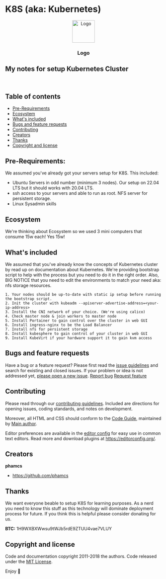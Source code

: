# K8S (aka: Kubernetes)

<p align="center">
  <a href="https://example.com/">
    <img src="https://via.placeholder.com/72" alt="Logo" width=72 height=72>
  </a>

  <h3 align="center">Logo</h3>

  <p align="center">
    <h2> My notes for setup Kubernetes Cluster </h2>
    <br>
  </p>
</p>


## Table of contents

- [Pre-Requirements](#Pre-requirements)
- [Ecosystem](#Ecosystem)
- [What's included](#whats-included)
- [Bugs and feature requests](#bugs-and-feature-requests)
- [Contributing](#contributing)
- [Creators](#creators)
- [Thanks](#thanks)
- [Copyright and license](#copyright-and-license)


## Pre-Requirements:
We assumed you've already got your servers setup for K8S. This included:

- Ubuntu Servers in odd number (minimum 3 nodes). Our setup on 22.04 LTS but it should works with 20.04 LTS.
- ssh access to your servers and able to run as root. NFS server for persistent storage.
- Linux Sysadmin skills

## Ecosystem

We're thinking about Ecosystem so we used 3 mini computers that consume 15w each! Yes 15w!

## What's included

We assumed that you've already know the concepts of Kubernetes cluster by read up on documentation about Kubernetes.
We're providing bootstrap script to help with the process but you need to do it in the right order.
Also, BIG NOTICE that you need to edit the environments to match your need aka: nfs storage resources.

```text
1. Your nodes should be up-to-date with static ip setup before running the bootstrap script.
2. Init the cluster with kubeadm --apiserver-advertise-address=<your-ip-address>
3. Install the CNI network of your choice. (We're using calico)
4. Check master node & join workers to master node
5. Install Portainer to gain control over the cluster in web GUI
6. Install ingress-nginx to be the Load Balancer
7. Install nfs for persistent storage
8. Install kubesphere to gain control of your cluster in web GUI
9. Install KubeVirt if your hardware support it to gain kvm access
```

## Bugs and feature requests

Have a bug or a feature request? Please first read the [issue guidelines](https://reponame/blob/master/CONTRIBUTING.md) and search for existing and closed issues. If your problem or idea is not addressed yet, [please open a new issue](https://reponame/issues/new).
    <a href="https://reponame/issues/new?template=bug.md">Report bug</a>
    <a href="https://reponame/issues/new?template=feature.md&labels=feature">Request feature</a>
## Contributing

Please read through our [contributing guidelines](https://reponame/blob/master/CONTRIBUTING.md). Included are directions for opening issues, coding standards, and notes on development.

Moreover, all HTML and CSS should conform to the [Code Guide](https://github.com/mdo/code-guide), maintained by [Main author](https://github.com/usernamemainauthor).

Editor preferences are available in the [editor config](https://reponame/blob/master/.editorconfig) for easy use in common text editors. Read more and download plugins at <https://editorconfig.org/>.

## Creators

**phamcs**

- <https://github.com/phamcs>

## Thanks

We want everyone beable to setup K8S for learning purposes. As a nerd you need to know this stuff as this technology will dominate deployment process for future.
If you think this is helpful please consider donating for us.

**BTC:** 1H9WXBXWwsu9tWJb5rdE9ZTUU4vae7VLUY

## Copyright and license

Code and documentation copyright 2011-2018 the authors. Code released under the [MIT License](https://reponame/blob/master/LICENSE).

Enjoy :metal:
